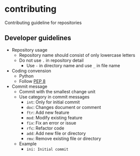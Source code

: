 # contributing
Contributing guideline for repositories

## Developer guidelines
- Repository usage
  - Repository name should consist of only lowercase letters
  - Do not use ``.`` in repository detail
	- Use ``-`` in directory name and use ``_`` in file name
- Coding convension
	- Python
    - Follow [PEP 8](https://www.python.org/dev/peps/pep-0008/)
- Commit message
	- Commit with the smallest change unit
	- Use category in commit messages
		- ``int``: Only for initial commit
		- ``doc``: Changes document or comment
		- ``ftr``: Add new feature
		- ``mod``: Modify existing feature
		- ``fix``: Fix an error or issue
		- ``rfc``: Refactor code
		- ``add``: Add new file or directory
		- ``rmv``: Remove existing file or directory
	- Example
		- ```ini: Initial commit```
